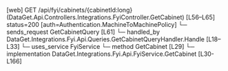 [web] GET /api/fyi/cabinets/{cabinetId:long}  (DataGet.Api.Controllers.Integrations.FyiController.GetCabinet)  [L56–L65] status=200 [auth=Authentication.MachineToMachinePolicy]
  └─ sends_request GetCabinetQuery [L61]
    └─ handled_by DataGet.Integrations.Fyi.Api.Queries.GetCabinetQueryHandler.Handle [L18–L33]
      └─ uses_service FyiService
        └─ method GetCabinet [L29]
          └─ implementation DataGet.Integrations.Fyi.Api.FyiService.GetCabinet [L30-L166]

